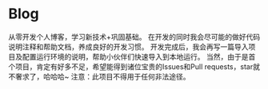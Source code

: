 # Blog
从零开发个人博客，学习新技术+巩固基础。
在开发的同时我会尽可能的做好代码说明注释和帮助文档，养成良好的开发习惯。
开发完成后，我会再写一篇导入项目及配置运行环境的说明，帮助小伙伴们快速导入到本地运行。
当然，由于是首个项目，肯定有好多不足，希望能得到诸位宝贵的Issues和Pull requests，star就不奢求了，哈哈哈~
注意：此项目不得用于任何非法途径。
